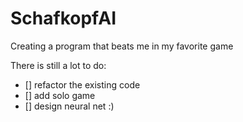 # SchafkopfAI

Creating a program that beats me in my favorite game

There is still a lot to do:
- [] refactor the existing code
- [] add solo game
- [] design neural net :)
